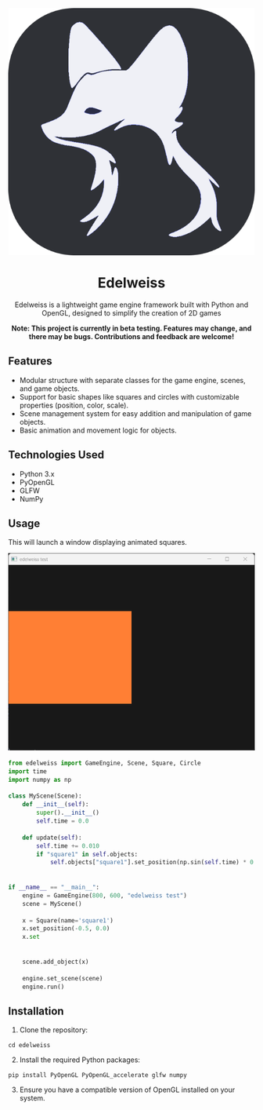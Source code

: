 <div style="text-align: center;">
  <img src="https://github.com/SayHelloRoman/Edelweiss/blob/main/image/edelweiss.png" alt="Edelweiss Logo" style="display: block; margin: 0 auto;">
  <h1>Edelweiss</h1>
  <p>Edelweiss is a lightweight game engine framework built with Python and OpenGL, designed to simplify the creation of 2D games</p>
  <p style="font-weight:bold;">Note: This project is currently in beta testing. Features may change, and there may be bugs. Contributions and feedback are welcome!</p>
</div>

## Features

- Modular structure with separate classes for the game engine, scenes, and game objects.
- Support for basic shapes like squares and circles with customizable properties (position, color, scale).
- Scene management system for easy addition and manipulation of game objects.
- Basic animation and movement logic for objects.

## Technologies Used

- Python 3.x
- PyOpenGL
- GLFW
- NumPy

## Usage

This will launch a window displaying animated squares.

<div style="text-align: center;">
  <img src="https://github.com/SayHelloRoman/Edelweiss/blob/main/image/example.gif" alt="GIF">
</div>  

```python
from edelweiss import GameEngine, Scene, Square, Circle
import time
import numpy as np

class MyScene(Scene):
    def __init__(self):
        super().__init__()
        self.time = 0.0

    def update(self):
        self.time += 0.010
        if "square1" in self.objects:
            self.objects["square1"].set_position(np.sin(self.time) * 0.5, 0.0)


if __name__ == "__main__":
    engine = GameEngine(800, 600, "edelweiss test")
    scene = MyScene()

    x = Square(name='square1')
    x.set_position(-0.5, 0.0)
    x.set
    

    scene.add_object(x)

    engine.set_scene(scene)
    engine.run()
```

## Installation

1. Clone the repository:

```git clone https://github.com/yourusername/edelweiss.git
cd edelweiss
```

2. Install the required Python packages:
```
pip install PyOpenGL PyOpenGL_accelerate glfw numpy
```

3. Ensure you have a compatible version of OpenGL installed on your system.